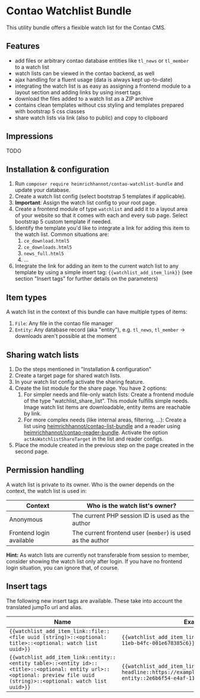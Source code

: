 # Contao Watchlist Bundle

This utility bundle offers a flexible watch list for the Contao CMS.

## Features

- add files or arbitrary contao database entities like `tl_news` or `tl_member` to a watch list
- watch lists can be viewed in the contao backend, as well
- ajax handling for a fluent usage (data is always kept up-to-date)
- integrating the watch list is as easy as assigning a frontend module to a layout section and adding links by using
  insert tags
- download the files added to a watch list as a ZIP archive
- contains clean templates without css styling and templates prepared with bootstrap 5 css classes
- share watch lists via link (also to public) and copy to clipboard

## Impressions

TODO

## Installation & configuration

1. Run `composer require heimrichhannot/contao-watchlist-bundle` and update your database.
1. Create a watch list config (select bootstrap 5 templates if applicable).
1. **Important**: Assign the watch list config to your root page.
1. Create a frontend module of type `watchlist` and add it to a layout area of your website so that it comes with each
   and every sub page. Select bootstrap 5 custom template if needed.
1. Identify the template you'd like to integrate a link for adding this item to the watch list. Common situations are:
    1. `ce_download.html5`
    1. `ce_downloads.html5`
    1. `news_full.html5`
    1. ...
1. Integrate the link for adding an item to the current watch list to any template by using a simple insert tag:
   `{{watchlist_add_item_link}}` (see section "Insert tags" for further details on the parameters)

## Item types

A watch list in the context of this bundle can have multiple types of items:

1. `File`: Any file in the contao file manager
1. `Entity`: Any database record (aka "entity"), e.g. `tl_news`, `tl_member` -> downloads aren't possible at the moment

## Sharing watch lists

1. Do the steps mentioned in "Installation & configuration"
1. Create a target page for shared watch lists.
1. In your watch list config activate the sharing feature.
1. Create the list module for the share page. You have 2 options:
    1. For simpler needs and file-only watch lists: Create a frontend module of the type "watchlist_share_list". This
       module fulfills simple needs. Image watch list items are downloadable, entity items are reachable by link.
    1. For more complex needs (like internal areas, filtering, ...): Create a list
       using [heimrichhannot/contao-list-bundle](https://github.com/heimrichhannot/contao-list-bundle) and a reader
       using [heimrichhannot/contao-reader-bundle](https://github.com/heimrichhannot/contao-reader-bundle). Activate the
       option `actAsWatchlistShareTarget` in the list and reader configs.
1. Place the module created in the previous step on the page created in the second page.

## Permission handling

A watch list is private to its owner. Who is the owner depends on the context, the watch list is used in:

Context | Who is the watch list's owner?
--------|------------------------------
Anonymous | The current PHP session ID is used as the author
Frontend login available | The current frontend user (`member`) is used as the author

**Hint:** As watch lists are currently not transferable from session to member, consider showing the watch list only
after login. If you have no frontend login situation, you can ignore that, of course.

## Insert tags

The following new insert tags are available. These take into account the translated jumpTo url and alias.

Name | Example
-----|--------
`{{watchlist_add_item_link::file::<file uuid (string)>::<optional: title>::<optional: watch list uuid>}}` | `{{watchlist_add_item_link::file::2e6b6f54-e4af-11eb-b4fc-001e678385c6}}`
`{{watchlist_add_item_link::entity::<entity table>::<entity id>::<title>::<optional: entity url>::<optional: preview file uuid (string)>::<optional: watch list uuid>}}` | `{{watchlist_add_item_link::entity::tl_news::1::My headline::https://example.org/my-entity::2e6b6f54-e4af-11eb-b4fc-001e678385c6}}`
